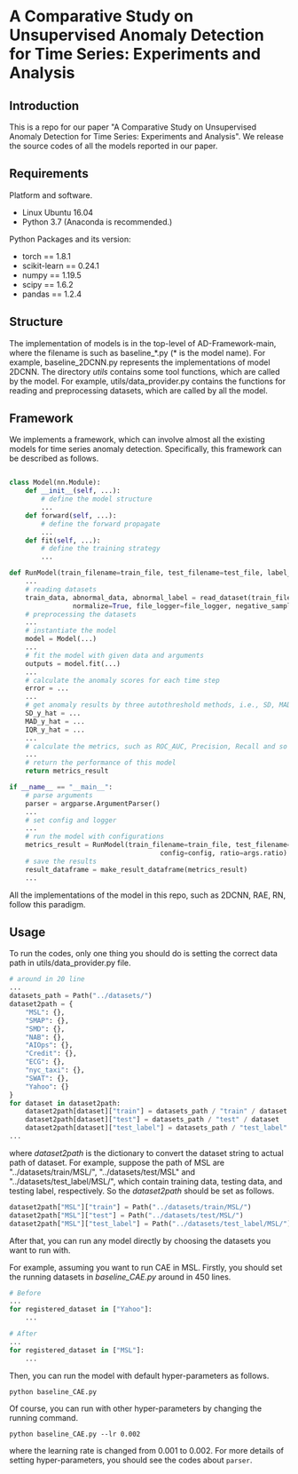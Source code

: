# A Comparative Study on Unsupervised Anomaly Detection for Time Series: Experiments and Analysis
## Introduction
This is a repo for our paper "A Comparative Study on Unsupervised Anomaly Detection for Time Series: Experiments and Analysis". We release the source codes of all the models reported in our paper.

## Requirements
Platform and software.
* Linux Ubuntu 16.04
* Python 3.7 (Anaconda is recommended.)

Python Packages and its version: 
* torch == 1.8.1
* scikit-learn == 0.24.1
* numpy == 1.19.5
* scipy == 1.6.2
* pandas == 1.2.4

## Structure
The implementation of models is in the top-level of AD-Framework-main, where the filename is such as baseline_*.py (\* is the model name). For example, baseline_2DCNN.py represents the implementations of model 2DCNN. The directory _utils_ contains some tool functions, which are called by the model. For example, utils/data_provider.py contains the functions for reading and preprocessing datasets, which are called by all the model.

## Framework
We implements a framework, which can involve almost all the existing models for time series anomaly detection. Specifically, this framework can be described as follows.
```python

class Model(nn.Module):
    def __init__(self, ...):
        # define the model structure
        ...
    def forward(self, ...):
        # define the forward propagate
        ...
    def fit(self, ...):
        # define the training strategy
        ...

def RunModel(train_filename=train_file, test_filename=test_file, label_filename=label_file, config=config, ratio=args.ratio):
    ...
    # reading datasets
    train_data, abnormal_data, abnormal_label = read_dataset(train_filename, test_filename, label_filename,
                normalize=True, file_logger=file_logger, negative_sample=negative_sample, ratio=ratio)
    # preprocessing the datasets
    ...
    # instantiate the model
    model = Model(...)
    ...
    # fit the model with given data and arguments
    outputs = model.fit(...)
    ...
    # calculate the anomaly scores for each time step
    error = ...
    ...
    # get anomaly results by three autothreshold methods, i.e., SD, MAD, and IQR.
    SD_y_hat = ...
    MAD_y_hat = ...
    IQR_y_hat = ...
    ...
    # calculate the metrics, such as ROC_AUC, Precision, Recall and so on.
    ...
    # return the performance of this model
    return metrics_result

if __name__ == "__main__":
    # parse arguments
    parser = argparse.ArgumentParser()
    ...
    # set config and logger
    ...
    # run the model with configurations
    metrics_result = RunModel(train_filename=train_file, test_filename=test_file, label_filename=label_file,
                                      config=config, ratio=args.ratio)
    # save the results
    result_dataframe = make_result_dataframe(metrics_result)
    ...
```
All the implementations of the model in this repo, such as 2DCNN, RAE, RN, follow this paradigm.

## Usage
To run the codes, only one thing you should do is setting the correct data path in utils/data_provider.py file.
```python
# around in 20 line
...
datasets_path = Path("../datasets/")
dataset2path = {
    "MSL": {},
    "SMAP": {},
    "SMD": {},
    "NAB": {},
    "AIOps": {},
    "Credit": {},
    "ECG": {},
    "nyc_taxi": {},
    "SWAT": {},
    "Yahoo": {}
}
for dataset in dataset2path:
    dataset2path[dataset]["train"] = datasets_path / "train" / dataset
    dataset2path[dataset]["test"] = datasets_path / "test" / dataset
    dataset2path[dataset]["test_label"] = datasets_path / "test_label" / dataset
...
```
where _dataset2path_ is the dictionary to convert the dataset string to actual path of dataset. For example, suppose the path of MSL are "../datasets/train/MSL/", "../datasets/test/MSL" and "../datasets/test_label/MSL/", which contain training data, testing data, and testing label, respectively. So the _dataset2path_ should be set as follows.
```python
dataset2path["MSL"]["train"] = Path("../datasets/train/MSL/")
dataset2path["MSL"]["test"] = Path("../datasets/test/MSL/")
dataset2path["MSL"]["test_label"] = Path("../datasets/test_label/MSL/")
```
After that, you can run any model directly by choosing the datasets you want to run with. 

For example, assuming you want to run CAE in MSL. Firstly, you should set the running datasets in _baseline_CAE.py_ around in 450 lines.
```python
# Before
...
for registered_dataset in ["Yahoo"]:
    ...

# After
...
for registered_dataset in ["MSL"]:
    ...
```
Then, you can run the model with default hyper-parameters as follows.
```shell script
python baseline_CAE.py
```
Of course, you can run with other hyper-parameters by changing the running command.
```shell script
python baseline_CAE.py --lr 0.002
```
where the learning rate is changed from 0.001 to 0.002. For more details of setting hyper-parameters, you should see the codes about `parser`.